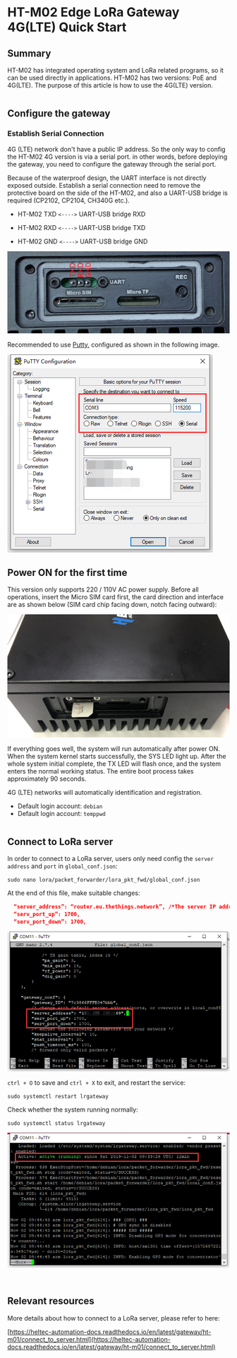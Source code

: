 # HT-M02 Edge LoRa Gateway 4G(LTE) Quick Start

## Summary

HT-M02 has integrated operating system and LoRa related programs, so it can be used directly in applications. HT-M02 has two versions: PoE and 4G(LTE). The purpose of this article is how to use the 4G(LTE) version.

``` Note:: Before powering up for the first time, make sure the antenna is properly installed in the appropriate location. The standard antenna itself is not water-discharged. If it is necessary to use it outdoors for a long time, it is recommended to use a plastic film to properly block the antenna part.

```

## Configure the gateway

### Establish Serial Connection

4G (LTE) network don't have a public IP address. So the only way to config the HT-M02 4G version is via a serial port. in other words, before deploying the gateway, you need to configure the gateway through the serial port.

Because of the waterproof design, the UART interface is not directly exposed outside. Establish a serial connection need to remove the protective board on the side of the HT-M02, and also a UART-USB bridge is required (CP2102, CP2104, CH340G etc.).

- HT-M02 TXD `<---->` UART-USB bridge RXD

- HT-M02 RXD `<---->` UART-USB bridge TXD

- HT-M02 GND `<---->` UART-USB bridge GND

![](img/quick_start_poe/06.png)

Recommended to use [Putty,](https://putty.org/) configured as shown in the following image. 

![](img/quick_start_poe/07.png)

## Power ON for the first time

This version only supports 220 / 110V AC power supply. Before all operations, insert the Micro SIM card first, the card direction and interface are as shown below (SIM card chip facing down, notch facing outward):

![](img/quick_start_4g/01.png)

If everything goes well, the system will run automatically after power ON. When the system kernel starts successfully, the SYS LED light up. After the whole system initial complete, the TX LED will flash once, and the system enters the normal working status. The entire boot process takes approximately 90 seconds.

4G (LTE) networks will automatically identification and registration.

- Default login account: `debian`
- Default login account: `temppwd`

``` Tp:: Many system logs printed on the putty terminal. Once the system is started, it can be logged in at any time.

```

## Connect to LoRa server

In order to connect to a LoRa server, users only need config the `server address` and `port` in `global_conf.json`:

```shell
sudo nano lora/packet_forwarder/lora_pkt_fwd/global_conf.json
```

At the end of this file, make suitable changes:

```json
  “server_address”: “router.eu.thethings.network”, /*The server IP address or domain*/
  “serv_port_up”: 1700,
  “serv_port_down”: 1700,
```

![](img/quick_start_4g/02.png)

`ctrl + O` to save and `ctrl + X` to exit, and restart the service:

```shell
sudo systemctl restart lrgateway
```

Check whether the system running normally:

```shell
sudo systemctl status lrgateway
```

![](img/quick_start_4g/03.png)

&nbsp;

## Relevant resources

More details about how to connect to a LoRa server, please refer to here:

[https://heltec-automation-docs.readthedocs.io/en/latest/gateway/ht-m01/connect_to_server.html](https://heltec-automation-docs.readthedocs.io/en/latest/gateway/ht-m01/connect_to_server.html)